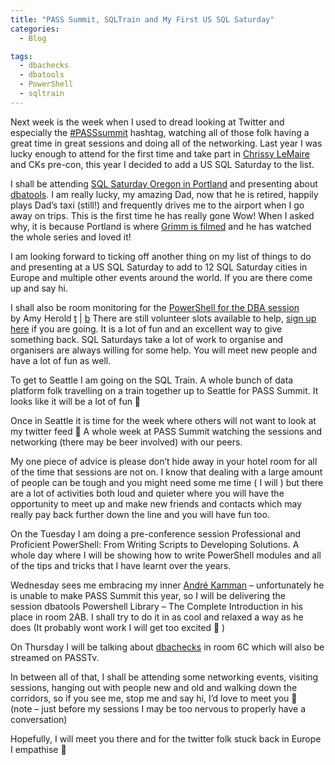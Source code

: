 ```yaml
---
title: "PASS Summit, SQLTrain and My First US SQL Saturday"
categories:
  - Blog

tags:
  - dbachecks
  - dbatools
  - PowerShell
  - sqltrain
---
```

Next week is the week when I used to dread looking at Twitter and especially the [#PASSsummit](https://twitter.com/search?q=%23passsummit&src=typd) hashtag, watching all of those folk having a great time in great sessions and doing all of the networking. Last year I was lucky enough to attend for the first time and take part in [Chrissy LeMaire](https://twitter.com/cl) and CKs pre-con, this year I decided to add a US SQL Saturday to the list.

I shall be attending [SQL Saturday Oregon in Portland](https://www.sqlsaturday.com/808/eventhome.aspx) and presenting about [dbatools](https://www.sqlsaturday.com/808/eventhome.aspx). I am really lucky, my amazing Dad, now that he is retired, happily plays Dad’s taxi (still!) and frequently drives me to the airport when I go away on trips. This is the first time he has really gone Wow! When I asked why, it is because Portland is where [Grimm is filmed](https://www.imdb.com/title/tt1830617/) and he has watched the whole series and loved it!

I am looking forward to ticking off another thing on my list of things to do and presenting at a US SQL Saturday to add to 12 SQL Saturday cities in Europe and multiple other events around the world. If you are there come up and say hi.

I shall also be room monitoring for the [PowerShell for the DBA session](https://www.sqlsaturday.com/808/Speakers/Details.aspx?name=amy-herold&spid=1767) by Amy Herold [t](https://twitter.com/texasamy) | [b](http://www.sqlkitten.com/) There are still volunteer slots available to help, [sign up here](https://www.sqlsaturday.com/808/Volunteers.aspx) if you are going. It is a lot of fun and an excellent way to give something back. SQL Saturdays take a lot of work to organise and organisers are always willing for some help. You will meet new people and have a lot of fun as well.

To get to Seattle I am going on the SQL Train. A whole bunch of data platform folk travelling on a train together up to Seattle for PASS Summit. It looks like it will be a lot of fun 🙂

Once in Seattle it is time for the week where others will not want to look at my twitter feed 🙂 A whole week at PASS Summit watching the sessions and networking (there may be beer involved) with our peers.

My one piece of advice is please don’t hide away in your hotel room for all of the time that sessions are not on. I know that dealing with a large amount of people can be tough and you might need some me time ( I will ) but there are a lot of activities both loud and quieter where you will have the opportunity to meet up and make new friends and contacts which may really pay back further down the line and you will have fun too.

On the Tuesday I am doing a pre-conference session Professional and Proficient PowerShell: From Writing Scripts to Developing Solutions. A whole day where I will be showing how to write PowerShell modules and all of the tips and tricks that I have learnt over the years.

Wednesday sees me embracing my inner [André Kamman](https://twitter.com/AndreKamman) – unfortunately he is unable to make PASS Summit this year, so I will be delivering the session dbatools Powershell Library – The Complete Introduction in his place in room 2AB. I shall try to do it in as cool and relaxed a way as he does (It probably wont work I will get too excited 🙂 )

On Thursday I will be talking about [dbachecks](http://dbachecks.io) in room 6C which will also be streamed on PASSTv.

In between all of that, I shall be attending some networking events, visiting sessions, hanging out with people new and old and walking down the corridors, so if you see me, stop me and say hi, I’d love to meet you 🙂  
(note – just before my sessions I may be too nervous to properly have a conversation)

Hopefully, I will meet you there and for the twitter folk stuck back in Europe I empathise 🙂
